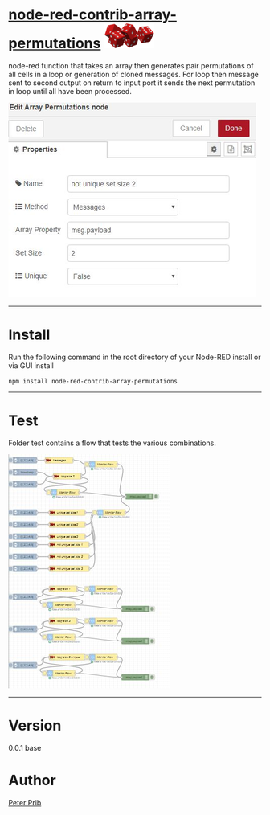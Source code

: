 # [node-red-contrib-array-permutations][1] <img src="array-permutations\icons\five-red-dice.png" width="100" height="50">


node-red function that takes an array then generates pair permutations of all cells in a loop 
or generation of cloned messages. For loop then message sent to second output on return to input port it sends the next permutation in loop until all have been processed. 

![Array Permutations](documentation\arrayPermutations.JPG "Array Permutations") 

------------------------------------------------------------

# Install

Run the following command in the root directory of your Node-RED install or via GUI install

    npm install node-red-contrib-array-permutations

------------------------------------------------------------

# Test

Folder test contains a flow that tests the various combinations.

![Tests](documentation\tests.JPG "Tests") 

------------------------------------------------------------

# Version

0.0.1 base

# Author

[Peter Prib][3]

[1]: http://nodered.org "node-red home page"

[2]: https://www.npmjs.com/package/node-red-contrib-array-permutations "source code"

[3]: https://github.com/peterprib "base github"